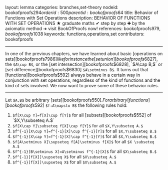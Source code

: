 layout: lemma
categories: branches,set-theory
nodeid: bookofproofs$294
orderid: 500
parentid: bookofproofs$64
title: Behavior of Functions with Set Operations
description: BEHAVIOR OF FUNCTIONS WITH SET OPERATIONS &#9733; graduate maths &#10004; step by step &#10010; by the axiomatic method &#10140; visit BookOfProofs now!
references: bookofproofs$979,bookofproofs$1038
keywords: functions,operations,set
contributors: bookofproofs

---
In one of the previous chapters, we have learned about basic [operations on sets][bookofproofs$7986] like for instance the [set union][bookofproofs$6827], the `$A\cup B$`, or the [set intersection][bookofproofs$6828], `$A\cap B,$` or [set difference][bookofproofs$6830] `$A\setminus B$`. It turns out that [functions][bookofproofs$592] always behave in a certain way in conjunction with set operations, regardless of the kind of functions and the kind of sets involved. We now want to prove some of these behavior rules.

---

Let `$A,B$` be arbitrary [sets][bookofproofs$550]. For arbitrary [functions][bookofproofs$592] `$f:A\mapsto B$` the following rules hold:

1. `$f[X\cup Y]=f[X]\cup f[Y]$` for all [subsets][bookofproofs$552] of `$X,Y\subseteq A.$`
1. `$f[X\cap Y]\subseteq f[X]\cap f[Y]$` for all `$X,Y\subseteq A.$`
1. `$f^{-1}[X\cup Y]=f^{-1}[X]\cup f^{-1}[Y]$` for all `$X,Y\subseteq B.$`
1. `$f^{-1}[X\cap Y]=f^{-1}[X]\cap f^{-1}[Y]$` for all `$X,Y\subseteq B.$`
1. `$f[A\setminus X]\supseteq f[A]\setminus f[X]$` for all `$X \subseteq A.$`
1. `$f^{-1}[B\setminus X]=A\setminus f^{-1}[X]$` for all `$X\subseteq B.$`
1. `$f^{-1}[f[X]]\supseteq X$` for all `$X\subseteq A.$`
1. `$f^{-1}[f[X]]\supseteq X$` for all `$X\subseteq A.$`
